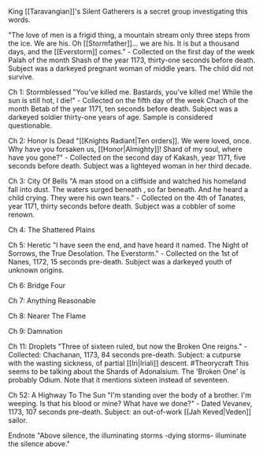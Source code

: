 King [[Taravangian]]'s Silent Gatherers is a secret group investigating this words.

"The love of men is a frigid thing, a mountain stream only three steps from the ice. We are his. Oh [[Stormfather]]… we are his. It is but a thousand days, and the [[Everstorm]] comes."
\- Collected on the first day of the week Palah of the month Shash of the year 1173, thirty-one seconds before death. Subject was a darkeyed pregnant woman of middle years. The child did not survive.

Ch 1: Stormblessed
"You've killed me. Bastards, you've killed me! While the sun is still hot, I die!"
\- Collected on the fifth day of the week Chach of the month Betab of the year 1171, ten seconds before death. Subject was a darkeyed soldier thirty-one years of age. Sample is considered questionable.

Ch 2: Honor Is Dead
"[[Knights Radiant|Ten orders]]. We were loved, once. Why have you forsaken us, [[Honor|Almighty]]! Shard of my soul, where have you gone?"
\- Collected on the second day of Kakash, year 1171, five seconds before death. Subject was a lighteyed woman in her third decade.

Ch 3: City Of Bells
"A man stood on a cliffside and watched his homeland fall into dust. The waters surged beneath , so far beneath. And he heard a child crying. They were his own tears."
\- Collected on the 4th of Tanates, year 1171, thirty seconds before death. Subject was a cobbler of some renown.

Ch 4: The Shattered Plains


Ch 5: Heretic
"I have seen the end, and have heard it named. The Night of Sorrows, the True Desolation. The Everstorm."
\- Collected on the 1st of Nanes, 1172, 15 seconds pre-death. Subject was a darkeyed youth of unknown origins.

Ch 6: Bridge Four


Ch 7: Anything Reasonable


Ch 8: Nearer The Flame

Ch 9: Damnation


Ch 11: Droplets
"Three of sixteen ruled, but now the Broken One reigns."
\- Collected: Chachanan, 1173, 84 seconds pre-death. Subject: a cutpurse with the wasting sickness, of partial [[Iri|Iriali]] descent. #Theorycraft This seems to be talking about the Shards of Adonalsium. The 'Broken One' is probably Odium. Note that it mentions sixteen instead of seventeen.

Ch 52: A Highway To The Sun
"I'm standing over the body of a brother. I'm weeping. Is that his blood or mine? What have we done?"
\- Dated Vevanev, 1173, 107 seconds pre-death. Subject: an out-of-work [[Jah Keved|Veden]] sailor.

Endnote
"Above silence, the illuminating storms -dying storms- illuminate the silence above."
